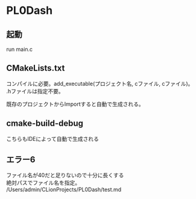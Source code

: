 # PL0Dash


## 起動
run main.c

## CMakeLists.txt
コンパイルに必要。add_executable(プロジェクト名, cファイル, cファイル)。
.hファイルは指定不要。

既存のプロジェクトからImportすると自動で生成される。

## cmake-build-debug
こちらもIDEによって自動で生成される 

## エラー6
ファイル名が40だと足りないので十分に長くする  
絶対パスでファイル名を指定。
/Users/admin/CLionProjects/PL0Dash/test.md
